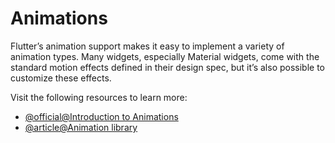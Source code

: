 # Animations

Flutter’s animation support makes it easy to implement a variety of animation types. Many widgets, especially Material widgets, come with the standard motion effects defined in their design spec, but it’s also possible to customize these effects.

Visit the following resources to learn more:

- [@official@Introduction to Animations](https://docs.flutter.dev/development/ui/animations)
- [@article@Animation library](https://api.flutter.dev/flutter/animation/animation-library.html)
